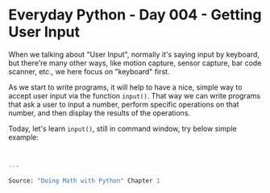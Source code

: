 # Everyday Python - Day 004 - Getting User Input

When we talking about "User Input", normally it's saying input by keyboard, but there're many other ways, like motion capture, sensor capture, bar code scanner, etc., we here focus on "keyboard" first.

As we start to write programs, it will help to have a nice, simple way to accept user input via the function `input()`. That way we can write programs that ask a user to input a number, perform specific operations on that number, and then display the results of the operations.

Today, let's learn `input()`, still in command window, try below simple example:

```python


---

Source: "Doing Math with Python" Chapter 1
